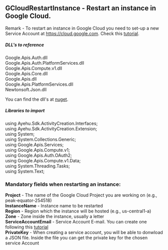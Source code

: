 ## GCloudRestartInstance - Restart an instance in Google Cloud.

Remark - To restart an instance in Google Cloud you need to set-up a new Service Account at https://cloud.google.com. Check this [tutorial](https://docs.bmc.com/docs/PATROL4GoogleCloudPlatform/10/creating-a-service-account-key-in-the-google-cloud-platform-project-799095477.html).  

##### DLL's to reference
Google.Apis.Auth.dll  
Google.Apis.Auth.PlatformServices.dll  
Google.Apis.Compute.v1.dll  
Google.Apis.Core.dll  
Google.Apis.dll  
Google.Apis.PlatformServices.dll  
Newtonsoft.Json.dll  

You can find the dll's at [nuget](https://www.nuget.org/packages/Google.Apis.Compute.v1).

##### Libraries to import
using Ayehu.Sdk.ActivityCreation.Interfaces;  
using Ayehu.Sdk.ActivityCreation.Extension;  
using System;  
using System.Collections.Generic;  
using Google.Apis.Services;  
using Google.Apis.Compute.v1;  
using Google.Apis.Auth.OAuth2;  
using Google.Apis.Compute.v1.Data;  
using System.Threading.Tasks;  
using System.Text;  

### Mandatory fields when restarting an instance:
**Project**				- The name of the Google Cloud Project you are working on (e.g.,  peak-equator-254518)  
**InstanceName**		- Instance name to be restarted  
**Region**				- Region which the instance will be hosted (e.g., us-central1-a)  
**Zone**				- Zone inside the instance, usually a letter  
**ServiceAccountEmail**	- Service Account E-mail. You can create one following this [tutorial](https://docs.bmc.com/docs/PATROL4GoogleCloudPlatform/10/creating-a-service-account-key-in-the-google-cloud-platform-project-799095477.html)  
**PrivateKey**			- When creating a service account, you will be able to donwload a JSON file. Inside the file you can get the private key for the chosen service Account  